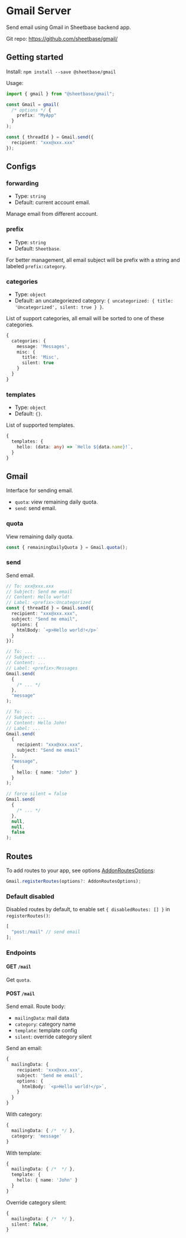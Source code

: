 # Gmail Server

Send email using Gmail in Sheetbase backend app.

Git repo: <https://github.com/sheetbase/gmail/>

## Getting started

Install: `npm install --save @sheetbase/gmail`

Usage:

```ts
import { gmail } from "@sheetbase/gmail";

const Gmail = gmail(
  /* options */ {
    prefix: "MyApp"
  }
);

const { threadId } = Gmail.send({
  recipient: "xxx@xxx.xxx"
});
```

## Configs

### forwarding

- Type: `string`
- Default: current account email.

Manage email from different account.

### prefix

- Type: `string`
- Default: `Sheetbase`.

For better management, all email subject will be prefix with a string and labeled `prefix:category`.

### categories

- Type: `object`
- Default: an uncategoriezed category: `{ uncategorized: { title: 'Uncategorized', silent: true } }`.

List of support categories, all email will be sorted to one of these categories.

```ts
{
  categories: {
    message: 'Messages',
    misc: {
      title: 'Misc',
      silent: true
    }
  }
}
```

### templates

- Type: `object`
- Default: `{}`.

List of supported templates.

```ts
{
  templates: {
    hello: (data: any) => `Hello ${data.name}!`,
  }
}
```

## Gmail

Interface for sending email.

- `quota`: view remaining daily quota.
- `send`: send email.

### quota

View remaining daily quota.

```ts
const { remainingDailyQuota } = Gmail.quota();
```

### send

Send email.

```ts
// To: xxx@xxx.xxx
// Subject: Send me email
// Content: Hello world!
// Label: <prefix>:Uncategorized
const { threadId } = Gmail.send({
  recipient: "xxx@xxx.xxx",
  subject: "Send me email",
  options: {
    htmlBody: `<p>Hello world!</p>`
  }
});

// To: ...
// Subject: ...
// Content: ...
// Label: <prefix>:Messages
Gmail.send(
  {
    /* ... */
  },
  "message"
);

// To: ...
// Subject: ...
// Content: Hello John!
// Label: ...
Gmail.send(
  {
    recipient: "xxx@xxx.xxx",
    subject: "Send me email"
  },
  "message",
  {
    hello: { name: "John" }
  }
);

// force silent = false
Gmail.send(
  {
    /* ... */
  },
  null,
  null,
  false
);
```

## Routes

To add routes to your app, see options [AddonRoutesOptions](https://github.com/sheetbase/server/blob/eb221ec3034d6b53abe11bc1942e1920c8f8d81f/src/lib/types.ts#L71):

```ts
Gmail.registerRoutes(options?: AddonRoutesOptions);
```

### Default disabled

Disabled routes by default, to enable set `{ disabledRoutes: [] }` in `registerRoutes()`:

```ts
[
  "post:/mail" // send email
];
```

### Endpoints

#### GET `/mail`

Get `quota`.

#### POST `/mail`

Send email. Route body:

- `mailingData`: mail data
- `category`: category name
- `template`: template config
- `silent`: override category silent

Send an email:

```ts
{
  mailingData: {
    recipient: 'xxx@xxx.xxx',
    subject: 'Send me email',
    options: {
      htmlBody: `<p>Hello world!</p>`,
    }
  }
}
```

With category:

```ts
{
  mailingData: { /*  */ },
  category: 'message'
}
```

With template:

```ts
{
  mailingData: { /*  */ },
  template: {
    hello: { name: 'John' }
  }
}
```

Override category silent:

```ts
{
  mailingData: { /*  */ },
  silent: false,
}
```
